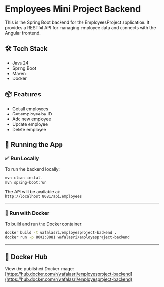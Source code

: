 # Employees Mini Project Backend

This is the Spring Boot backend for the EmployeesProject application. It provides a RESTful API for managing employee data and connects with the Angular frontend.

## 🛠 Tech Stack
- Java 24
- Spring Boot
- Maven
- Docker

## 📦 Features
- Get all employees
- Get employee by ID
- Add new employee
- Update employee
- Delete employee

## 🚀 Running the App

### ✅ Run Locally

To run the backend locally:

```bash
mvn clean install
mvn spring-boot:run
```

The API will be available at:  
`http://localhost:8081/api/employees`

---

### 🐳 Run with Docker

To build and run the Docker container:

```bash
docker build -t wafalasri/employesproject-backend .
docker run -p 8081:8081 wafalasri/employesproject-backend
```

---

## 🔗 Docker Hub

View the published Docker image:  
[https://hub.docker.com/r/wafalasri/employesproject-backend](https://hub.docker.com/r/wafalasri/employesproject-backend)
